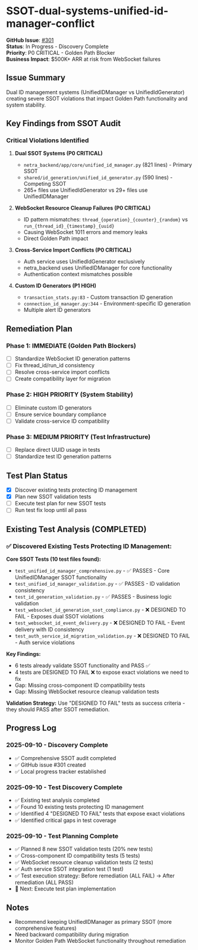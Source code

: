 # SSOT-dual-systems-unified-id-manager-conflict

**GitHub Issue**: [#301](https://github.com/netra-systems/netra-apex/issues/301)  
**Status**: In Progress - Discovery Complete  
**Priority**: P0 CRITICAL - Golden Path Blocker  
**Business Impact**: $500K+ ARR at risk from WebSocket failures

## Issue Summary

Dual ID management systems (UnifiedIDManager vs UnifiedIdGenerator) creating severe SSOT violations that impact Golden Path functionality and system stability.

## Key Findings from SSOT Audit

### Critical Violations Identified

1. **Dual SSOT Systems (P0 CRITICAL)**
   - `netra_backend/app/core/unified_id_manager.py` (821 lines) - Primary SSOT
   - `shared/id_generation/unified_id_generator.py` (590 lines) - Competing SSOT
   - 265+ files use UnifiedIdGenerator vs 29+ files use UnifiedIDManager

2. **WebSocket Resource Cleanup Failures (P0 CRITICAL)**
   - ID pattern mismatches: `thread_{operation}_{counter}_{random}` vs `run_{thread_id}_{timestamp}_{uuid}`
   - Causing WebSocket 1011 errors and memory leaks
   - Direct Golden Path impact

3. **Cross-Service Import Conflicts (P0 CRITICAL)**
   - Auth service uses UnifiedIdGenerator exclusively
   - netra_backend uses UnifiedIDManager for core functionality
   - Authentication context mismatches possible

4. **Custom ID Generators (P1 HIGH)**
   - `transaction_stats.py:83` - Custom transaction ID generation
   - `connection_id_manager.py:344` - Environment-specific ID generation
   - Multiple alert ID generators

## Remediation Plan

### Phase 1: IMMEDIATE (Golden Path Blockers)
- [ ] Standardize WebSocket ID generation patterns
- [ ] Fix thread_id/run_id consistency 
- [ ] Resolve cross-service import conflicts
- [ ] Create compatibility layer for migration

### Phase 2: HIGH PRIORITY (System Stability)
- [ ] Eliminate custom ID generators
- [ ] Ensure service boundary compliance
- [ ] Validate cross-service ID compatibility

### Phase 3: MEDIUM PRIORITY (Test Infrastructure)
- [ ] Replace direct UUID usage in tests
- [ ] Standardize test ID generation patterns

## Test Plan Status
- [x] Discover existing tests protecting ID management
- [x] Plan new SSOT validation tests  
- [ ] Execute test plan for new SSOT tests
- [ ] Run test fix loop until all pass

## Existing Test Analysis (COMPLETED)

### ✅ Discovered Existing Tests Protecting ID Management:

**Core SSOT Tests (10 test files found):**
- `test_unified_id_manager_comprehensive.py` - ✅ PASSES - Core UnifiedIDManager SSOT functionality
- `test_unified_id_manager_validation.py` - ✅ PASSES - ID validation consistency
- `test_id_generation_validation.py` - ✅ PASSES - Business logic validation
- `test_websocket_id_generation_ssot_compliance.py` - ❌ DESIGNED TO FAIL - Exposes dual SSOT violations
- `test_websocket_id_event_delivery.py` - ❌ DESIGNED TO FAIL - Event delivery with ID consistency
- `test_auth_service_id_migration_validation.py` - ❌ DESIGNED TO FAIL - Auth service violations

**Key Findings:**
- 6 tests already validate SSOT functionality and PASS ✅
- 4 tests are DESIGNED TO FAIL ❌ to expose exact violations we need to fix
- Gap: Missing cross-component ID compatibility tests
- Gap: Missing WebSocket resource cleanup validation tests

**Validation Strategy:** Use "DESIGNED TO FAIL" tests as success criteria - they should PASS after SSOT remediation.

## Progress Log

### 2025-09-10 - Discovery Complete
- ✅ Comprehensive SSOT audit completed
- ✅ GitHub issue #301 created
- ✅ Local progress tracker established

### 2025-09-10 - Test Discovery Complete  
- ✅ Existing test analysis completed
- ✅ Found 10 existing tests protecting ID management
- ✅ Identified 4 "DESIGNED TO FAIL" tests that expose exact violations
- ✅ Identified critical gaps in test coverage

### 2025-09-10 - Test Planning Complete
- ✅ Planned 8 new SSOT validation tests (20% new tests)
- ✅ Cross-component ID compatibility tests (5 tests)
- ✅ WebSocket resource cleanup validation tests (2 tests) 
- ✅ Auth service SSOT integration test (1 test)
- ✅ Test execution strategy: Before remediation (ALL FAIL) → After remediation (ALL PASS)
- 🔄 Next: Execute test plan implementation

## Notes
- Recommend keeping UnifiedIDManager as primary SSOT (more comprehensive features)
- Need backward compatibility during migration
- Monitor Golden Path WebSocket functionality throughout remediation